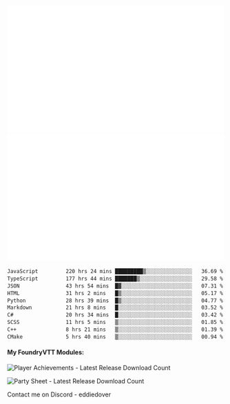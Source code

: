 
![](https://raw.githubusercontent.com/eddiedover/ghstats/master/generated/overview.svg)
![](https://raw.githubusercontent.com/eddiedover/ghstats/master/generated/languages.svg)

<!--START_SECTION:waka-->

```txt
JavaScript         220 hrs 24 mins █████████▒░░░░░░░░░░░░░░░   36.69 %
TypeScript         177 hrs 44 mins ███████▒░░░░░░░░░░░░░░░░░   29.58 %
JSON               43 hrs 54 mins  █▓░░░░░░░░░░░░░░░░░░░░░░░   07.31 %
HTML               31 hrs 2 mins   █▒░░░░░░░░░░░░░░░░░░░░░░░   05.17 %
Python             28 hrs 39 mins  █▒░░░░░░░░░░░░░░░░░░░░░░░   04.77 %
Markdown           21 hrs 8 mins   █░░░░░░░░░░░░░░░░░░░░░░░░   03.52 %
C#                 20 hrs 34 mins  █░░░░░░░░░░░░░░░░░░░░░░░░   03.42 %
SCSS               11 hrs 5 mins   ▒░░░░░░░░░░░░░░░░░░░░░░░░   01.85 %
C++                8 hrs 21 mins   ▒░░░░░░░░░░░░░░░░░░░░░░░░   01.39 %
CMake              5 hrs 40 mins   ▒░░░░░░░░░░░░░░░░░░░░░░░░   00.94 %
```

<!--END_SECTION:waka-->

#### My FoundryVTT Modules:

  ![Player Achievements - Latest Release Download Count](https://img.shields.io/badge/dynamic/json?label=Player%20Achievements%20-%20Downloads@latest&query=assets%5B1%5D.download_count&url=https%3A%2F%2Fapi.github.com%2Frepos%2FEddieDover%2Ffvtt-player-achievements%2Freleases%2Flatest)

  ![Party Sheet - Latest Release Download Count](https://img.shields.io/badge/dynamic/json?label=Party%20Sheet%20-%20Downloads@latest&query=assets%5B1%5D.download_count&url=https%3A%2F%2Fapi.github.com%2Frepos%2FEddieDover%2Ffvtt-party-sheet%2Freleases%2Flatest)

<a rel="me" href="https://techhub.social/@EddieDover"></a>

Contact me on Discord - eddiedover

